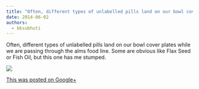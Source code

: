 ```yaml
---
title: "Often, different types of unlabelled pills land on our bowl cover plates while we are passing through..."
date: 2014-06-02
authors: 
  - bksubhuti
---
```


Often, different types of unlabelled pills land on our bowl cover plates while we are passing through the alms food line. Some are obvious like Flax Seed or Fish Oil, but this one has me stumped. ﻿

![](https://lh6.googleusercontent.com/-c6GtHikgWLY/U4vBXdO5ZkI/AAAAAAAAJj4/CZQEtgeKKLw/w506-h750/14%2B-%2B1)

[This was posted on Google+](https://plus.google.com/+BhikkhuSubhuti/posts/ff4EtSKc5XF)